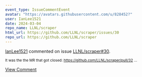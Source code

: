 ```yaml
---
event_type: IssueCommentEvent
avatar: "https://avatars.githubusercontent.com/u/828452?"
user: IanLee1521
date: 2024-03-04
repo_name: LLNL/scraper
html_url: https://github.com/LLNL/scraper/issues/30
repo_url: https://github.com/LLNL/scraper
---
```


<a href='https://github.com/IanLee1521' target='_blank'>IanLee1521</a> commented on issue <a href='https://github.com/LLNL/scraper/issues/30' target='_blank'>LLNL/scraper#30</a>.

<small>It was the the MR that got closed: https://github.com/LLNL/scraper/pull/32...</small>

<a href='https://github.com/LLNL/scraper/issues/30' target='_blank'>View Comment</a>
